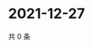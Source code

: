 # 2021-12-27

共 0 条

<!-- BEGIN WEIBO -->
<!-- 最后更新时间 Mon Dec 27 2021 19:17:39 GMT+0800 (China Standard Time) -->

<!-- END WEIBO -->
